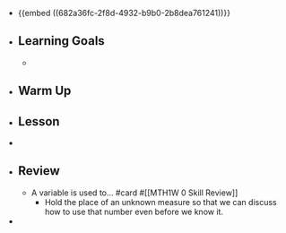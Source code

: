 - {{embed ((682a36fc-2f8d-4932-b9b0-2b8dea761241))}}
- ## Learning Goals
	-
- ## Warm Up
- ## Lesson
-
- ## Review
	- A variable is used to... #card #[[MTH1W 0 Skill Review]]
		- Hold the place of an unknown measure so that we can discuss how to use that number even before we know it.
-